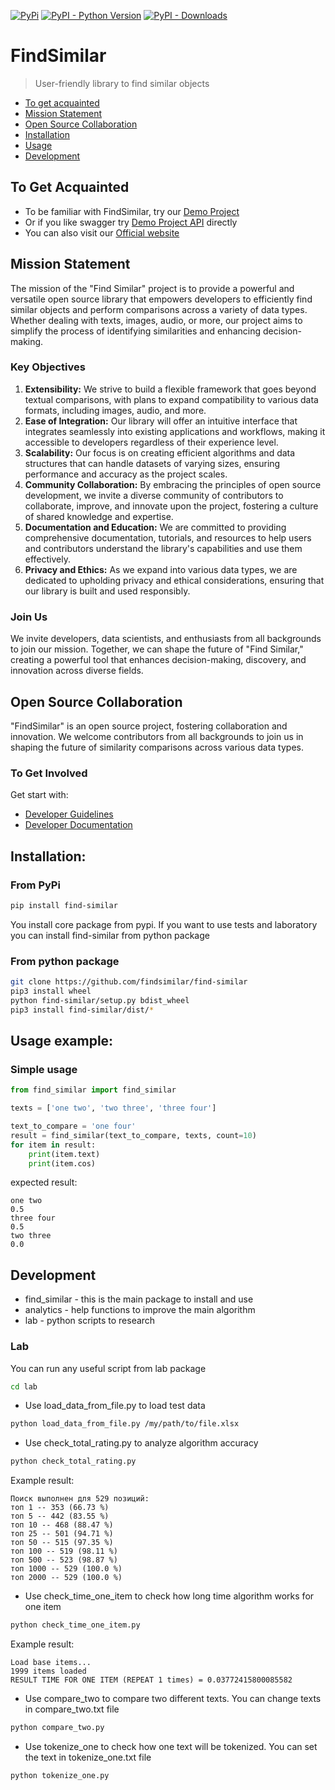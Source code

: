 [![PyPi](https://img.shields.io/pypi/v/find-similar)](https://pypi.org/project/find-similar/)
[![PyPI - Python Version](https://img.shields.io/pypi/pyversions/find-similar)](https://pypi.org/project/find-similar/)
[![PyPI - Downloads](https://static.pepy.tech/badge/find-similar)](https://www.pepy.tech/projects/find-similar)

# FindSimilar

> User-friendly library to find similar objects

* [To get acquainted][get_acquanted]
* [Mission Statement][mission_statement]
* [Open Source Collaboration][open_source_collaboration]
* [Installation][installation]
* [Usage][usage]
* [Development][development]

## To Get Acquainted

* To be familiar with FindSimilar, try our [Demo Project](http://demo.findsimilar.org)
* Or if you like swagger try [Demo Project API](http://api.findsimilar.org) directly
* You can also visit our [Official website][homepage]

## Mission Statement

The mission of the "Find Similar" project is to provide a powerful and versatile open source library that empowers developers to efficiently find similar objects and perform comparisons across a variety of data types. Whether dealing with texts, images, audio, or more, our project aims to simplify the process of identifying similarities and enhancing decision-making.

### Key Objectives

1. **Extensibility:** We strive to build a flexible framework that goes beyond textual comparisons, with plans to expand compatibility to various data formats, including images, audio, and more.
2. **Ease of Integration:** Our library will offer an intuitive interface that integrates seamlessly into existing applications and workflows, making it accessible to developers regardless of their experience level.
3. **Scalability:** Our focus is on creating efficient algorithms and data structures that can handle datasets of varying sizes, ensuring performance and accuracy as the project scales.
4. **Community Collaboration:** By embracing the principles of open source development, we invite a diverse community of contributors to collaborate, improve, and innovate upon the project, fostering a culture of shared knowledge and expertise.
5. **Documentation and Education:** We are committed to providing comprehensive documentation, tutorials, and resources to help users and contributors understand the library's capabilities and use them effectively.
6. **Privacy and Ethics:** As we expand into various data types, we are dedicated to upholding privacy and ethical considerations, ensuring that our library is built and used responsibly.

### Join Us

We invite developers, data scientists, and enthusiasts from all backgrounds to join our mission. Together, we can shape the future of "Find Similar," creating a powerful tool that enhances decision-making, discovery, and innovation across diverse fields.

## Open Source Collaboration

"FindSimilar" is an open source project, fostering collaboration and innovation. We welcome contributors from all backgrounds to join us in shaping the future of similarity comparisons across various data types.

### To Get Involved

Get start with:
* [Developer Guidelines](https://github.com/findsimilar/find-similar/blob/master/DEVELOPER_GUIDELINES.md)
* [Developer Documentation](https://github.com/findsimilar/find-similar/blob/master/DEVELOPER_DOCUMENTATION.md)

## Installation:

### From PyPi

```bash
pip install find-similar
```

You install core package from pypi. If you want to use tests and laboratory you can install find-similar from python package

### From python package

```bash
git clone https://github.com/findsimilar/find-similar
pip3 install wheel
python find-similar/setup.py bdist_wheel
pip3 install find-similar/dist/*
```

## Usage example:

### Simple usage

```python
from find_similar import find_similar

texts = ['one two', 'two three', 'three four']

text_to_compare = 'one four'
result = find_similar(text_to_compare, texts, count=10)
for item in result:
    print(item.text)
    print(item.cos)
```

expected result:
```
one two
0.5
three four
0.5
two three
0.0
```

## Development

* find_similar - this is the main package to install and use
* analytics - help functions to improve the main algorithm
* lab - python scripts to research

### Lab

You can run any useful script from lab package
```bash
cd lab
```
* Use load_data_from_file.py to load test data
```bash
python load_data_from_file.py /my/path/to/file.xlsx
```
* Use check_total_rating.py to analyze algorithm accuracy
```bash
python check_total_rating.py
```
Example result:
```
Поиск выполнен для 529 позиций:
топ 1 -- 353 (66.73 %)
топ 5 -- 442 (83.55 %)
топ 10 -- 468 (88.47 %)
топ 25 -- 501 (94.71 %)
топ 50 -- 515 (97.35 %)
топ 100 -- 519 (98.11 %)
топ 500 -- 523 (98.87 %)
топ 1000 -- 529 (100.0 %)
топ 2000 -- 529 (100.0 %)
```

* Use check_time_one_item to check how long time algorithm works for one item
```bash
python check_time_one_item.py
```
Example result:
```
Load base items...
1999 items loaded
RESULT TIME FOR ONE ITEM (REPEAT 1 times) = 0.03772415800085582
```

* Use compare_two to compare two different texts. You can change texts in compare_two.txt file
```bash
python compare_two.py
```

* Use tokenize_one to check how one text will be tokenized. You can set the text in tokenize_one.txt file
```bash
python tokenize_one.py
```

[get_acquanted]: https://github.com/findsimilar/find-similar#to-get-acquanted
[mission_statement]: https://github.com/findsimilar/find-similar#mission-statement
[open_source_collaboration]: https://github.com/findsimilar/find-similar#open-source-collaboration
[installation]: https://github.com/findsimilar/find-similar#installation
[usage]: https://github.com/findsimilar/find-similar#usage-example
[development]: https://github.com/findsimilar/find-similar#development
[homepage]: https://findsimilar.org